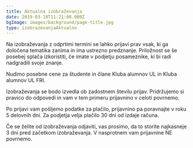 ```yaml
---
title: Aktualna izobraževanja
date: 2019-03-18T11:21:00.000Z
bgImage: images/background/page-title.jpg
type: izobrazevanjaAktualno
---
```

Na izobraževanja z odprtimi termini se lahko prijavi prav vsak, ki ga določena tematika zanima in ima ustrezno predznanje. Priložnost se še posebej splača izkoristiti, če imate v podjetju posameznike, ki bi radi nadgradili svoje znanje.

Nudimo posebne cene za študente in člane Kluba alumnov UL in Kluba alumnov UL FRI.

Izobraževanja se bodo izvedla ob zadostnem številu prijav. Pridržujemo si pravico do odpovedi in vam v tem primeru prijavnino v celoti povrnemo. 

Po prijavi vam pošljemo podatke za plačilo, prijavnino pa poravnajte v roku 5 delovnih dni. Za podjetja velja plačilo 30 dni od izdaje računa.

Če se želite od izobraževanja odjaviti, vas prosimo, da to storite najkasneje 3 dni pred začetkom izobraževanja. V nasprotnem vam prijavnine NE povrnemo.
